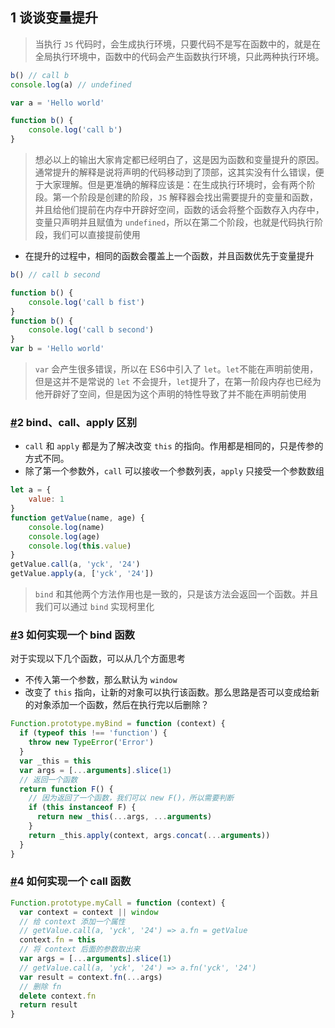 
## 1 谈谈变量提升

> 当执行 `JS` 代码时，会生成执行环境，只要代码不是写在函数中的，就是在全局执行环境中，函数中的代码会产生函数执行环境，只此两种执行环境。

```js
b() // call b
console.log(a) // undefined

var a = 'Hello world'

function b() {
    console.log('call b')
}
```

> 想必以上的输出大家肯定都已经明白了，这是因为函数和变量提升的原因。通常提升的解释是说将声明的代码移动到了顶部，这其实没有什么错误，便于大家理解。但是更准确的解释应该是：在生成执行环境时，会有两个阶段。第一个阶段是创建的阶段，`JS` 解释器会找出需要提升的变量和函数，并且给他们提前在内存中开辟好空间，函数的话会将整个函数存入内存中，变量只声明并且赋值为 `undefined`，所以在第二个阶段，也就是代码执行阶段，我们可以直接提前使用

- 在提升的过程中，相同的函数会覆盖上一个函数，并且函数优先于变量提升

```js
b() // call b second

function b() {
    console.log('call b fist')
}
function b() {
    console.log('call b second')
}
var b = 'Hello world'
```

> `var` 会产生很多错误，所以在 ES6中引入了 `let`。`let`不能在声明前使用，但是这并不是常说的 `let` 不会提升，`let`提升了，在第一阶段内存也已经为他开辟好了空间，但是因为这个声明的特性导致了并不能在声明前使用

### [#](http://interview.poetries.top/docs/improve.html#_2-bind、call、apply-区别)2 bind、call、apply 区别

- `call` 和 `apply` 都是为了解决改变 `this` 的指向。作用都是相同的，只是传参的方式不同。
- 除了第一个参数外，`call` 可以接收一个参数列表，`apply` 只接受一个参数数组

```js
let a = {
    value: 1
}
function getValue(name, age) {
    console.log(name)
    console.log(age)
    console.log(this.value)
}
getValue.call(a, 'yck', '24')
getValue.apply(a, ['yck', '24'])
```

> `bind` 和其他两个方法作用也是一致的，只是该方法会返回一个函数。并且我们可以通过 `bind` 实现柯里化

### [#](http://interview.poetries.top/docs/improve.html#_3-如何实现一个-bind-函数)3 如何实现一个 bind 函数

对于实现以下几个函数，可以从几个方面思考

- 不传入第一个参数，那么默认为 `window`
- 改变了 `this` 指向，让新的对象可以执行该函数。那么思路是否可以变成给新的对象添加一个函数，然后在执行完以后删除？

```js
Function.prototype.myBind = function (context) {
  if (typeof this !== 'function') {
    throw new TypeError('Error')
  }
  var _this = this
  var args = [...arguments].slice(1)
  // 返回一个函数
  return function F() {
    // 因为返回了一个函数，我们可以 new F()，所以需要判断
    if (this instanceof F) {
      return new _this(...args, ...arguments)
    }
    return _this.apply(context, args.concat(...arguments))
  }
}
```

### [#](http://interview.poetries.top/docs/improve.html#_4-如何实现一个-call-函数)4 如何实现一个 call 函数

```js
Function.prototype.myCall = function (context) {
  var context = context || window
  // 给 context 添加一个属性
  // getValue.call(a, 'yck', '24') => a.fn = getValue
  context.fn = this
  // 将 context 后面的参数取出来
  var args = [...arguments].slice(1)
  // getValue.call(a, 'yck', '24') => a.fn('yck', '24')
  var result = context.fn(...args)
  // 删除 fn
  delete context.fn
  return result
}
```